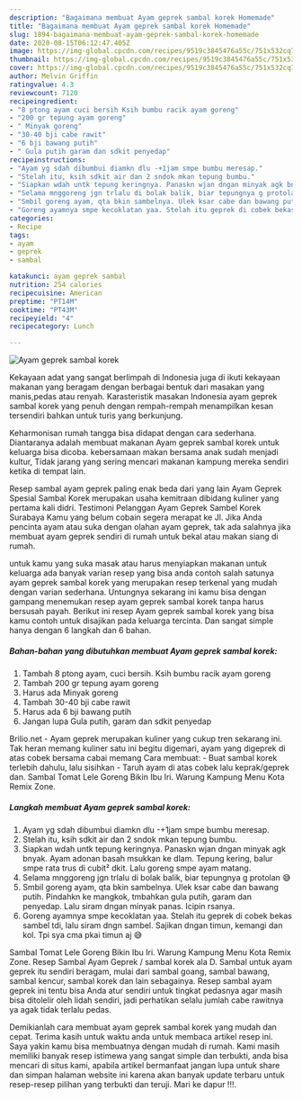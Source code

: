 ```yaml
---
description: "Bagaimana membuat Ayam geprek sambal korek Homemade"
title: "Bagaimana membuat Ayam geprek sambal korek Homemade"
slug: 1894-bagaimana-membuat-ayam-geprek-sambal-korek-homemade
date: 2020-08-15T06:12:47.405Z
image: https://img-global.cpcdn.com/recipes/9519c3845476a55c/751x532cq70/ayam-geprek-sambal-korek-foto-resep-utama.jpg
thumbnail: https://img-global.cpcdn.com/recipes/9519c3845476a55c/751x532cq70/ayam-geprek-sambal-korek-foto-resep-utama.jpg
cover: https://img-global.cpcdn.com/recipes/9519c3845476a55c/751x532cq70/ayam-geprek-sambal-korek-foto-resep-utama.jpg
author: Melvin Griffin
ratingvalue: 4.3
reviewcount: 7120
recipeingredient:
- "8 ptong ayam cuci bersih Ksih bumbu racik ayam goreng"
- "200 gr tepung ayam goreng"
- " Minyak goreng"
- "30-40 bji cabe rawit"
- "6 bji bawang putih"
- " Gula putih garam dan sdkit penyedap"
recipeinstructions:
- "Ayam yg sdah dibumbui diamkn dlu -+1jam smpe bumbu meresap."
- "Stelah itu, ksih sdkit air dan 2 sndok mkan tepung bumbu."
- "Siapkan wdah untk tepung keringnya. Panaskn wjan dngan minyak agk bnyak. Ayam adonan basah msukkan ke dlam. Tepung kering, balur smpe rata trus di cubit² dkit. Lalu goreng smpe ayam matang."
- "Selama mnggoreng jgn trlalu di bolak balik, biar tepungnya g protolan 😅"
- "Smbil goreng ayam, qta bkin sambelnya. Ulek ksar cabe dan bawang putih. Pindahkn ke mangkok, tmbahkan gula putih, garam dan penyedap. Lalu siram dngan minyak panas. Icipin rsanya."
- "Goreng ayamnya smpe kecoklatan yaa. Stelah itu geprek di cobek bekas sambel tdi, lalu siram dngn sambel. Sajikan dngan timun, kemangi dan kol. Tpi sya cma pkai timun aj 😅"
categories:
- Recipe
tags:
- ayam
- geprek
- sambal

katakunci: ayam geprek sambal 
nutrition: 254 calories
recipecuisine: American
preptime: "PT14M"
cooktime: "PT43M"
recipeyield: "4"
recipecategory: Lunch

---
```



![Ayam geprek sambal korek](https://img-global.cpcdn.com/recipes/9519c3845476a55c/751x532cq70/ayam-geprek-sambal-korek-foto-resep-utama.jpg)

Kekayaan adat yang sangat berlimpah di Indonesia juga di ikuti kekayaan makanan yang beragam dengan berbagai bentuk dari masakan yang manis,pedas atau renyah. Karasteristik masakan Indonesia ayam geprek sambal korek yang penuh dengan rempah-rempah menampilkan kesan tersendiri bahkan untuk turis yang berkunjung.


Keharmonisan rumah tangga bisa didapat dengan cara sederhana. Diantaranya adalah membuat makanan Ayam geprek sambal korek untuk keluarga bisa dicoba. kebersamaan makan bersama anak sudah menjadi kultur, Tidak jarang yang sering mencari makanan kampung mereka sendiri ketika di tempat lain.

Resep sambal ayam geprek paling enak beda dari yang lain Ayam Geprek Spesial Sambal Korek merupakan usaha kemitraan dibidang kuliner yang pertama kali didri. Testimoni Pelanggan Ayam Geprek Sambel Korek Surabaya Kamu yang belum cobain segera merapat ke Jl. Jika Anda pencinta ayam atau suka dengan olahan ayam geprek, tak ada salahnya jika membuat ayam geprek sendiri di rumah untuk bekal atau makan siang di rumah.

untuk kamu yang suka masak atau harus menyiapkan makanan untuk keluarga ada banyak varian resep yang bisa anda contoh salah satunya ayam geprek sambal korek yang merupakan resep terkenal yang mudah dengan varian sederhana. Untungnya sekarang ini kamu bisa dengan gampang menemukan resep ayam geprek sambal korek tanpa harus bersusah payah.
Berikut ini resep Ayam geprek sambal korek yang bisa kamu contoh untuk disajikan pada keluarga tercinta. Dan sangat simple hanya dengan 6 langkah dan 6 bahan.


<!--inarticleads1-->

##### Bahan-bahan yang dibutuhkan membuat Ayam geprek sambal korek:

1. Tambah 8 ptong ayam, cuci bersih. Ksih bumbu racik ayam goreng
1. Tambah 200 gr tepung ayam goreng
1. Harus ada  Minyak goreng
1. Tambah 30-40 bji cabe rawit
1. Harus ada 6 bji bawang putih
1. Jangan lupa  Gula putih, garam dan sdkit penyedap


Brilio.net - Ayam geprek merupakan kuliner yang cukup tren sekarang ini. Tak heran memang kuliner satu ini begitu digemari, ayam yang digeprek di atas cobek bersama cabai memang Cara membuat: - Buat sambal korek terlebih dahulu, lalu sisihkan - Taruh ayam di atas cobek lalu keprak/geprek dan. Sambal Tomat Lele Goreng Bikin Ibu Iri. Warung Kampung Menu Kota Remix Zone. 

<!--inarticleads2-->

##### Langkah membuat  Ayam geprek sambal korek:

1. Ayam yg sdah dibumbui diamkn dlu -+1jam smpe bumbu meresap.
1. Stelah itu, ksih sdkit air dan 2 sndok mkan tepung bumbu.
1. Siapkan wdah untk tepung keringnya. Panaskn wjan dngan minyak agk bnyak. Ayam adonan basah msukkan ke dlam. Tepung kering, balur smpe rata trus di cubit² dkit. Lalu goreng smpe ayam matang.
1. Selama mnggoreng jgn trlalu di bolak balik, biar tepungnya g protolan 😅
1. Smbil goreng ayam, qta bkin sambelnya. Ulek ksar cabe dan bawang putih. Pindahkn ke mangkok, tmbahkan gula putih, garam dan penyedap. Lalu siram dngan minyak panas. Icipin rsanya.
1. Goreng ayamnya smpe kecoklatan yaa. Stelah itu geprek di cobek bekas sambel tdi, lalu siram dngn sambel. Sajikan dngan timun, kemangi dan kol. Tpi sya cma pkai timun aj 😅


Sambal Tomat Lele Goreng Bikin Ibu Iri. Warung Kampung Menu Kota Remix Zone. Resep Sambal Ayam Geprek / sambal korek ala D. Sambal untuk ayam geprek itu sendiri beragam, mulai dari sambal goang, sambal bawang, sambal kencur, sambal korek dan lain sebagainya. Resep sambal ayam geprek ini tentu bisa Anda atur sendiri untuk tingkat pedasnya agar masih bisa ditolelir oleh lidah sendiri, jadi perhatikan selalu jumlah cabe rawitnya ya agak tidak terlalu pedas. 

Demikianlah cara membuat ayam geprek sambal korek yang mudah dan cepat. Terima kasih untuk waktu anda untuk membaca artikel resep ini. Saya yakin kamu bisa membuatnya dengan mudah di rumah. Kami masih memiliki banyak resep istimewa yang sangat simple dan terbukti, anda bisa mencari di situs kami, apabila artikel bermanfaat jangan lupa untuk share dan simpan halaman website ini karena akan banyak update terbaru untuk resep-resep pilihan yang terbukti dan teruji. Mari ke dapur !!!. 
